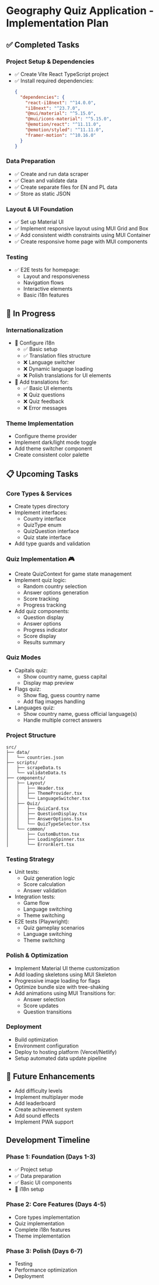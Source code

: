 # Geography Quiz Application - Implementation Plan

## ✅ Completed Tasks

### Project Setup & Dependencies
- ✅ Create Vite React TypeScript project
- ✅ Install required dependencies:
  ```json
  {
    "dependencies": {
      "react-i18next": "^14.0.0",
      "i18next": "^23.7.0",
      "@mui/material": "^5.15.0",
      "@mui/icons-material": "^5.15.0",
      "@emotion/react": "^11.11.0",
      "@emotion/styled": "^11.11.0",
      "framer-motion": "^10.16.0"
    }
  }
  ```

### Data Preparation
- ✅ Create and run data scraper
- ✅ Clean and validate data
- ✅ Create separate files for EN and PL data
- ✅ Store as static JSON

### Layout & UI Foundation
- ✅ Set up Material UI
- ✅ Implement responsive layout using MUI Grid and Box
- ✅ Add consistent width constraints using MUI Container
- ✅ Create responsive home page with MUI components

### Testing
- ✅ E2E tests for homepage:
  - Layout and responsiveness
  - Navigation flows
  - Interactive elements
  - Basic i18n features

## 🚧 In Progress

### Internationalization
- 🚧 Configure i18n
  - ✅ Basic setup
  - ✅ Translation files structure
  - ❌ Language switcher
  - ❌ Dynamic language loading
  - ❌ Polish translations for UI elements
- 🚧 Add translations for:
  - ✅ Basic UI elements
  - ❌ Quiz questions
  - ❌ Quiz feedback
  - ❌ Error messages

### Theme Implementation
- Configure theme provider
- Implement dark/light mode toggle
- Add theme switcher component
- Create consistent color palette

## 📋 Upcoming Tasks

### Core Types & Services
- Create types directory
- Implement interfaces:
  - Country interface
  - QuizType enum
  - QuizQuestion interface
  - Quiz state interface
- Add type guards and validation

### Quiz Implementation 🎮
- Create QuizContext for game state management
- Implement quiz logic:
  - Random country selection
  - Answer options generation
  - Score tracking
  - Progress tracking
- Add quiz components:
  - Question display
  - Answer options
  - Progress indicator
  - Score display
  - Results summary

### Quiz Modes
- Capitals quiz:
  - Show country name, guess capital
  - Display map preview
- Flags quiz:
  - Show flag, guess country name
  - Add flag images handling
- Languages quiz:
  - Show country name, guess official language(s)
  - Handle multiple correct answers

### Project Structure
```
src/
├── data/
│   └── countries.json
├── scripts/
│   ├── scrapeData.ts
│   └── validateData.ts
├── components/
│   ├── Layout/
│   │   ├── Header.tsx
│   │   ├── ThemeProvider.tsx
│   │   └── LanguageSwitcher.tsx
│   ├── Quiz/
│   │   ├── QuizCard.tsx
│   │   ├── QuestionDisplay.tsx
│   │   ├── AnswerOptions.tsx
│   │   └── QuizTypeSelector.tsx
│   └── common/
│       ├── CustomButton.tsx
│       ├── LoadingSpinner.tsx
│       └── ErrorAlert.tsx
```

### Testing Strategy
- Unit tests:
  - Quiz generation logic
  - Score calculation
  - Answer validation
- Integration tests:
  - Game flow
  - Language switching
  - Theme switching
- E2E tests (Playwright):
  - Quiz gameplay scenarios
  - Language switching
  - Theme switching

### Polish & Optimization
- Implement Material UI theme customization
- Add loading skeletons using MUI Skeleton
- Progressive image loading for flags
- Optimize bundle size with tree-shaking
- Add animations using MUI Transitions for:
  - Answer selection
  - Score updates
  - Question transitions

### Deployment
- Build optimization
- Environment configuration
- Deploy to hosting platform (Vercel/Netlify)
- Setup automated data update pipeline

## 🎯 Future Enhancements
- Add difficulty levels
- Implement multiplayer mode
- Add leaderboard
- Create achievement system
- Add sound effects
- Implement PWA support

## Development Timeline

### Phase 1: Foundation (Days 1-3)
- ✅ Project setup
- ✅ Data preparation
- ✅ Basic UI components
- 🚧 i18n setup

### Phase 2: Core Features (Days 4-5)
- Core types implementation
- Quiz implementation
- Complete i18n features
- Theme implementation

### Phase 3: Polish (Days 6-7)
- Testing
- Performance optimization
- Deployment 